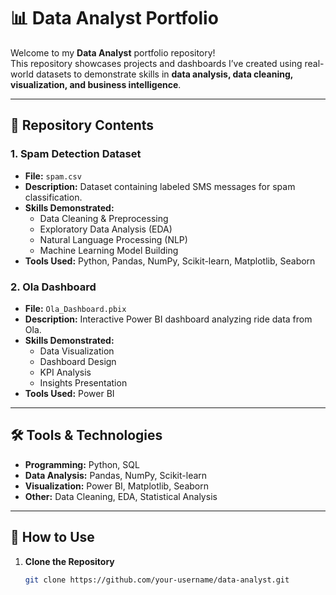 # 📊 Data Analyst Portfolio

Welcome to my **Data Analyst** portfolio repository!  
This repository showcases projects and dashboards I’ve created using real-world datasets to demonstrate skills in **data analysis, data cleaning, visualization, and business intelligence**.

---

## 📁 Repository Contents

### 1. **Spam Detection Dataset**
- **File:** `spam.csv`
- **Description:** Dataset containing labeled SMS messages for spam classification.
- **Skills Demonstrated:**
  - Data Cleaning & Preprocessing
  - Exploratory Data Analysis (EDA)
  - Natural Language Processing (NLP)
  - Machine Learning Model Building
- **Tools Used:** Python, Pandas, NumPy, Scikit-learn, Matplotlib, Seaborn

### 2. **Ola Dashboard**
- **File:** `Ola_Dashboard.pbix`
- **Description:** Interactive Power BI dashboard analyzing ride data from Ola.
- **Skills Demonstrated:**
  - Data Visualization
  - Dashboard Design
  - KPI Analysis
  - Insights Presentation
- **Tools Used:** Power BI

---

## 🛠 Tools & Technologies
- **Programming:** Python, SQL
- **Data Analysis:** Pandas, NumPy, Scikit-learn
- **Visualization:** Power BI, Matplotlib, Seaborn
- **Other:** Data Cleaning, EDA, Statistical Analysis

---

## 📌 How to Use
1. **Clone the Repository**
   ```bash
   git clone https://github.com/your-username/data-analyst.git
